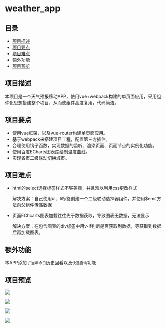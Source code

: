 # weather_app

## 目录

- [项目描述](#项目描述)
- [项目要点](#项目要点)
- [项目难点](#项目难点)
- [额外功能](#额外功能)
- [项目预览](#项目预览)

## 项目描述

本项目是一个天气预报移动APP，使用vue+webpack构建的单页面应用，采用组件化思想搭建整个项目，从而使组件高度复用，代码简洁。

## 项目要点

-  使用vue框架，以及vue-router构建单页面应用。
- 基于webpack来搭建项目工程，配置第三方插件。
- 合理使用钩子函数，实现数据的监听、渲染页面、页面节点的实例化功能。
- 使用百度ECharts图表库绘制温度曲线。
- 实现省市二级联动切换城市。



## 项目难点

- html的select选择标签样式不够美观，并且难以利用css更改样式

  解决方案：自己使用ul、li标签创建一个二级联动选择器组件，并使用$emit方法向父组件传递数据

- 页面EChcarts图表加载往往先于数据获取，导致图表无数据，无法显示

  解决方案：在包含图表的div标签中用v-if判断是否获取到数据，等获取到数据后再加载图表。

 



## 额外功能

本APP添加了`当年今日`历史回看以及`快递查询`功能



## 项目预览

![](http://p7hpld38u.bkt.clouddn.com/home.png)

![](F:\wamp64\www\H5\program\weather_app\static\home2.png)

![](http://p7hpld38u.bkt.clouddn.com/history.png)

![](http://p7hpld38u.bkt.clouddn.com/express.png)